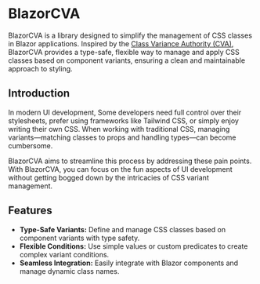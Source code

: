 # BlazorCVA

BlazorCVA is a library designed to simplify the management of CSS classes in Blazor applications. Inspired by the [Class Variance Authority (CVA)](https://cva.style/), BlazorCVA provides a type-safe, flexible way to manage and apply CSS classes based on component variants, ensuring a clean and maintainable approach to styling.

## Introduction

In modern UI development, Some developers need full control over their stylesheets, prefer using frameworks like Tailwind CSS, or simply enjoy writing their own CSS. When working with traditional CSS, managing variants—matching classes to props and handling types—can become cumbersome.

BlazorCVA aims to streamline this process by addressing these pain points. With BlazorCVA, you can focus on the fun aspects of UI development without getting bogged down by the intricacies of CSS variant management.

## Features

- **Type-Safe Variants:** Define and manage CSS classes based on component variants with type safety.
- **Flexible Conditions:** Use simple values or custom predicates to create complex variant conditions.
- **Seamless Integration:** Easily integrate with Blazor components and manage dynamic class names.
